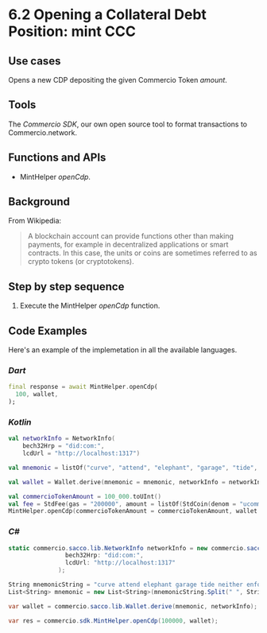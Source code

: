 # 6.2 Opening a Collateral Debt Position: mint CCC

## Use cases

Opens a new CDP depositing the given Commercio Token _amount_.

## Tools

The _Commercio SDK_, our own open source tool to format transactions to Commercio.network.

## Functions and APIs

- MintHelper _openCdp_.

## Background

From Wikipedia:
> A blockchain account can provide functions other than making payments, for example in decentralized applications or smart contracts. In this case, the units or coins are sometimes referred to as crypto tokens (or cryptotokens).

## Step by step sequence

1. Execute the MintHelper _openCdp_ function.

## Code Examples

Here's an example of the implemetation in all the available languages.

### _Dart_

```dart
final response = await MintHelper.openCdp(
  100, wallet,
);
```

### _Kotlin_

```kotlin
val networkInfo = NetworkInfo(
    bech32Hrp = "did:com:",
    lcdUrl = "http://localhost:1317")

val mnemonic = listOf("curve", "attend", "elephant", "garage", "tide", "neither", "enforce", "auction", "dumb", "brief", "divert", "creek", "palm", "equip", "festival", "spice", "race", "message", "domain", "seed", "ship", "hunt", "mercy", "mail")

val wallet = Wallet.derive(mnemonic = mnemonic, networkInfo = networkInfo)

val commercioTokenAmount = 100_000.toUInt()
val fee = StdFee(gas = "200000", amount = listOf(StdCoin(denom = "ucommercio", amount = "10000")))
MintHelper.openCdp(commercioTokenAmount = commercioTokenAmount, wallet = wallet, fee = fee)

```

### _C#_

```csharp
static commercio.sacco.lib.NetworkInfo networkInfo = new commercio.sacco.lib.NetworkInfo(
                bech32Hrp: "did:com:",
                lcdUrl: "http://localhost:1317"
              );

String mnemonicString = "curve attend elephant garage tide neither enforce auction dumb brief divert creek palm equip festival spice race message domain seed ship hunt mercy mail";
List<String> mnemonic = new List<String>(mnemonicString.Split(" ", StringSplitOptions.RemoveEmptyEntries));

var wallet = commercio.sacco.lib.Wallet.derive(mnemonic, networkInfo);

var res = commercio.sdk.MintHelper.openCdp(100000, wallet);
```
